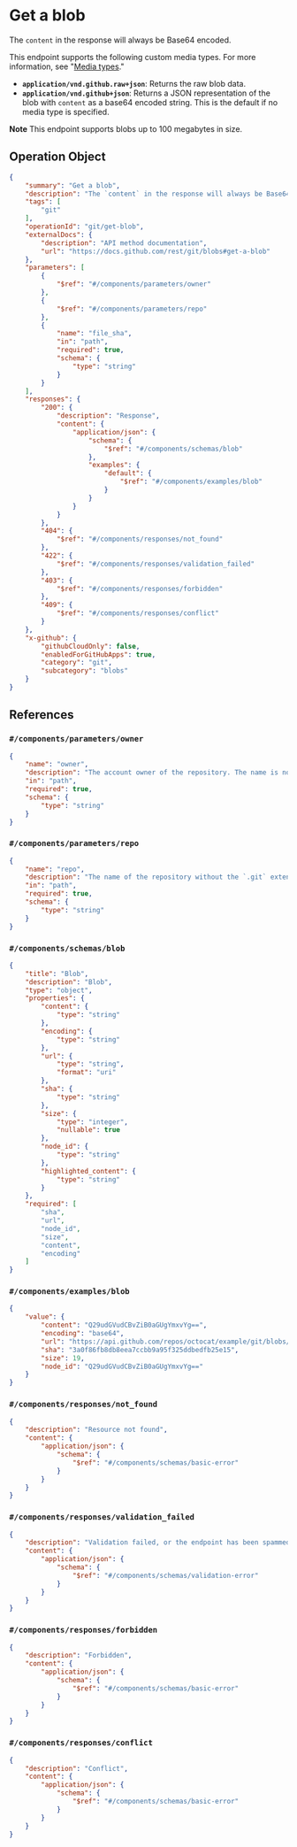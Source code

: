 # Get a blob

The `content` in the response will always be Base64 encoded.

This endpoint supports the following custom media types. For more information, see "[Media types](https://docs.github.com/rest/using-the-rest-api/getting-started-with-the-rest-api#media-types)."

- **`application/vnd.github.raw+json`**: Returns the raw blob data.
- **`application/vnd.github+json`**: Returns a JSON representation of the blob with `content` as a base64 encoded string. This is the default if no media type is specified.

**Note** This endpoint supports blobs up to 100 megabytes in size.

## Operation Object

```json
{
    "summary": "Get a blob",
    "description": "The `content` in the response will always be Base64 encoded.\n\nThis endpoint supports the following custom media types. For more information, see \"[Media types](https://docs.github.com/rest/using-the-rest-api/getting-started-with-the-rest-api#media-types).\"\n\n- **`application/vnd.github.raw+json`**: Returns the raw blob data.\n- **`application/vnd.github+json`**: Returns a JSON representation of the blob with `content` as a base64 encoded string. This is the default if no media type is specified.\n\n**Note** This endpoint supports blobs up to 100 megabytes in size.",
    "tags": [
        "git"
    ],
    "operationId": "git/get-blob",
    "externalDocs": {
        "description": "API method documentation",
        "url": "https://docs.github.com/rest/git/blobs#get-a-blob"
    },
    "parameters": [
        {
            "$ref": "#/components/parameters/owner"
        },
        {
            "$ref": "#/components/parameters/repo"
        },
        {
            "name": "file_sha",
            "in": "path",
            "required": true,
            "schema": {
                "type": "string"
            }
        }
    ],
    "responses": {
        "200": {
            "description": "Response",
            "content": {
                "application/json": {
                    "schema": {
                        "$ref": "#/components/schemas/blob"
                    },
                    "examples": {
                        "default": {
                            "$ref": "#/components/examples/blob"
                        }
                    }
                }
            }
        },
        "404": {
            "$ref": "#/components/responses/not_found"
        },
        "422": {
            "$ref": "#/components/responses/validation_failed"
        },
        "403": {
            "$ref": "#/components/responses/forbidden"
        },
        "409": {
            "$ref": "#/components/responses/conflict"
        }
    },
    "x-github": {
        "githubCloudOnly": false,
        "enabledForGitHubApps": true,
        "category": "git",
        "subcategory": "blobs"
    }
}
```

## References

### `#/components/parameters/owner`

```json
{
    "name": "owner",
    "description": "The account owner of the repository. The name is not case sensitive.",
    "in": "path",
    "required": true,
    "schema": {
        "type": "string"
    }
}
```

### `#/components/parameters/repo`

```json
{
    "name": "repo",
    "description": "The name of the repository without the `.git` extension. The name is not case sensitive.",
    "in": "path",
    "required": true,
    "schema": {
        "type": "string"
    }
}
```

### `#/components/schemas/blob`

```json
{
    "title": "Blob",
    "description": "Blob",
    "type": "object",
    "properties": {
        "content": {
            "type": "string"
        },
        "encoding": {
            "type": "string"
        },
        "url": {
            "type": "string",
            "format": "uri"
        },
        "sha": {
            "type": "string"
        },
        "size": {
            "type": "integer",
            "nullable": true
        },
        "node_id": {
            "type": "string"
        },
        "highlighted_content": {
            "type": "string"
        }
    },
    "required": [
        "sha",
        "url",
        "node_id",
        "size",
        "content",
        "encoding"
    ]
}
```

### `#/components/examples/blob`

```json
{
    "value": {
        "content": "Q29udGVudCBvZiB0aGUgYmxvYg==",
        "encoding": "base64",
        "url": "https://api.github.com/repos/octocat/example/git/blobs/3a0f86fb8db8eea7ccbb9a95f325ddbedfb25e15",
        "sha": "3a0f86fb8db8eea7ccbb9a95f325ddbedfb25e15",
        "size": 19,
        "node_id": "Q29udGVudCBvZiB0aGUgYmxvYg=="
    }
}
```

### `#/components/responses/not_found`

```json
{
    "description": "Resource not found",
    "content": {
        "application/json": {
            "schema": {
                "$ref": "#/components/schemas/basic-error"
            }
        }
    }
}
```

### `#/components/responses/validation_failed`

```json
{
    "description": "Validation failed, or the endpoint has been spammed.",
    "content": {
        "application/json": {
            "schema": {
                "$ref": "#/components/schemas/validation-error"
            }
        }
    }
}
```

### `#/components/responses/forbidden`

```json
{
    "description": "Forbidden",
    "content": {
        "application/json": {
            "schema": {
                "$ref": "#/components/schemas/basic-error"
            }
        }
    }
}
```

### `#/components/responses/conflict`

```json
{
    "description": "Conflict",
    "content": {
        "application/json": {
            "schema": {
                "$ref": "#/components/schemas/basic-error"
            }
        }
    }
}
```